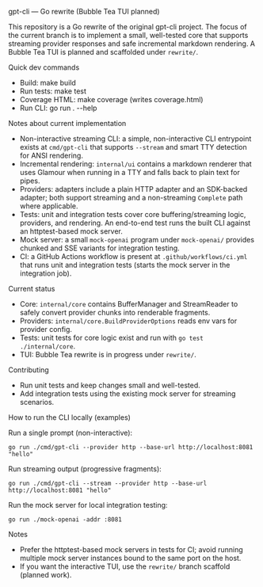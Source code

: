 gpt-cli — Go rewrite (Bubble Tea TUI planned)

This repository is a Go rewrite of the original gpt-cli project. The focus of the
current branch is to implement a small, well-tested core that supports streaming
provider responses and safe incremental markdown rendering. A Bubble Tea TUI is
planned and scaffolded under `rewrite/`.

Quick dev commands
- Build: make build
- Run tests: make test
- Coverage HTML: make coverage (writes coverage.html)
- Run CLI: go run . --help

Notes about current implementation
- Non-interactive streaming CLI: a simple, non-interactive CLI entrypoint exists at `cmd/gpt-cli` that supports `--stream` and smart TTY detection for ANSI rendering.
- Incremental rendering: `internal/ui` contains a markdown renderer that uses Glamour when running in a TTY and falls back to plain text for pipes.
- Providers: adapters include a plain HTTP adapter and an SDK-backed adapter; both support streaming and a non-streaming `Complete` path where applicable.
- Tests: unit and integration tests cover core buffering/streaming logic, providers, and rendering. An end-to-end test runs the built CLI against an httptest-based mock server.
- Mock server: a small `mock-openai` program under `mock-openai/` provides chunked and SSE variants for integration testing.
- CI: a GitHub Actions workflow is present at `.github/workflows/ci.yml` that runs unit and integration tests (starts the mock server in the integration job).

Current status
- Core: `internal/core` contains BufferManager and StreamReader to safely convert
  provider chunks into renderable fragments.
- Providers: `internal/core.BuildProviderOptions` reads env vars for provider config.
- Tests: unit tests for core logic exist and run with `go test ./internal/core`.
- TUI: Bubble Tea rewrite is in progress under `rewrite/`.

Contributing
- Run unit tests and keep changes small and well-tested.
- Add integration tests using the existing mock server for streaming scenarios.

How to run the CLI locally (examples)

Run a single prompt (non-interactive):
```
go run ./cmd/gpt-cli --provider http --base-url http://localhost:8081 "hello"
```

Run streaming output (progressive fragments):
```
go run ./cmd/gpt-cli --stream --provider http --base-url http://localhost:8081 "hello"
```

Run the mock server for local integration testing:
```
go run ./mock-openai -addr :8081
```

Notes
- Prefer the httptest-based mock servers in tests for CI; avoid running multiple mock server instances bound to the same port on the host.
- If you want the interactive TUI, use the `rewrite/` branch scaffold (planned work).

